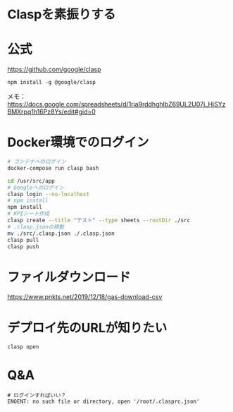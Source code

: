 # Claspを素振りする


# 公式
https://github.com/google/clasp



```
npm install -g @google/clasp
```

メモ：
https://docs.google.com/spreadsheets/d/1ria9rddhghlbZ69UL2U07j_HjSYzBMXrpq1h16Pz8Ys/edit#gid=0


# Docker環境でのログイン
```bash
# コンテナへのログイン
docker-compose run clasp bash

cd /usr/src/app
# Googleへのログイン
clasp login --no-localhost
# npm install
npm install
# KPIシート作成
clasp create --title "テスト" --type sheets --rootDir ./src
# .clasp.jsonの移動
mv ./src/.clasp.json ./.clasp.json
clasp pull
clasp push
```

# ファイルダウンロード
https://www.pnkts.net/2019/12/18/gas-download-csv


# デプロイ先のURLが知りたい

```bash
clasp open
```

# Q&A


```
# ログインすればいい？
ENOENT: no such file or directory, open '/root/.clasprc.json'
```